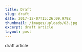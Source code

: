 ```yaml
---
title: Draft
slug: draft
date: 2017-12-07T15:26:09.979Z
thumbnail: /images/uploads/63.jpg
excerpt: draft article
layout: post
---
```

draft article
